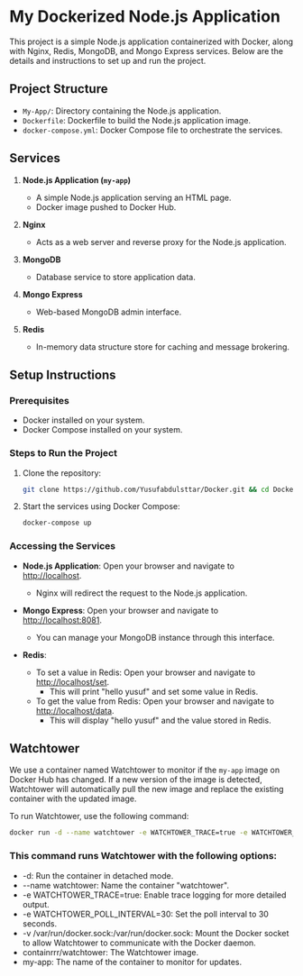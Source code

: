 # My Dockerized Node.js Application

This project is a simple Node.js application containerized with Docker, along with Nginx, Redis, MongoDB, and Mongo Express services. Below are the details and instructions to set up and run the project.

## Project Structure

- `My-App/`: Directory containing the Node.js application.
- `Dockerfile`: Dockerfile to build the Node.js application image.
- `docker-compose.yml`: Docker Compose file to orchestrate the services.

## Services

1. **Node.js Application (`my-app`)**
   - A simple Node.js application serving an HTML page.
   - Docker image pushed to Docker Hub.

2. **Nginx**
   - Acts as a web server and reverse proxy for the Node.js application.

3. **MongoDB**
   - Database service to store application data.

4. **Mongo Express**
   - Web-based MongoDB admin interface.

5. **Redis**
   - In-memory data structure store for caching and message brokering.

## Setup Instructions

### Prerequisites

- Docker installed on your system.
- Docker Compose installed on your system.

### Steps to Run the Project

1. Clone the repository:
   ```bash
   git clone https://github.com/Yusufabdulsttar/Docker.git && cd Docker/ 
2. Start the services using Docker Compose:
   ```bash
   docker-compose up

### Accessing the Services

- **Node.js Application**: Open your browser and navigate to [http://localhost](http://localhost).
  - Nginx will redirect the request to the Node.js application.

- **Mongo Express**: Open your browser and navigate to [http://localhost:8081](http://localhost:8081).
  - You can manage your MongoDB instance through this interface.

- **Redis**:
  - To set a value in Redis: Open your browser and navigate to [http://localhost/set](http://localhost/set).
    - This will print "hello yusuf" and set some value in Redis.
  - To get the value from Redis: Open your browser and navigate to [http://localhost/data](http://localhost/data).
    - This will display "hello yusuf" and the value stored in Redis.

## Watchtower
We use a container named Watchtower to monitor if the `my-app` image on Docker Hub has changed. If a new version of the image is detected, Watchtower will automatically pull the new image and replace the existing container with the updated image.

To run Watchtower, use the following command:
```bash
docker run -d --name watchtower -e WATCHTOWER_TRACE=true -e WATCHTOWER_POLL_INTERVAL=30 -v /var/run/docker.sock:/var/run/docker.sock containrrr/watchtower my-app 
```

### This command runs Watchtower with the following options:

- -d: Run the container in detached mode.
- --name watchtower: Name the container "watchtower".
- -e WATCHTOWER_TRACE=true: Enable trace logging for more detailed output.
- -e WATCHTOWER_POLL_INTERVAL=30: Set the poll interval to 30 seconds.
- -v /var/run/docker.sock:/var/run/docker.sock: Mount the Docker socket to allow Watchtower to communicate with the Docker daemon.
- containrrr/watchtower: The Watchtower image.
- my-app: The name of the container to monitor for updates.
